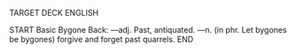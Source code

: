 TARGET DECK
ENGLISH

START
Basic
Bygone
Back: —adj. Past, antiquated. —n. (in phr. Let bygones be bygones) forgive and forget past quarrels.
END
